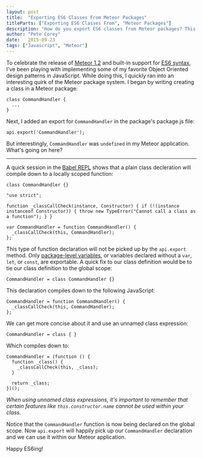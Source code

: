 ```yaml
---
layout: post
title:  "Exporting ES6 Classes From Meteor Packages"
titleParts: ["Exporting ES6 Classes From", "Meteor Packages"]
description: "How do you export ES6 classes from Meteor packages? This articles dives into the topic."
author: "Pete Corey"
date:   2015-09-23
tags: ["Javascript", "Meteor"]
---
```


To celebrate the release of [Meteor 1.2](http://info.meteor.com/blog/announcing-meteor-1.2) and built-in support for [ES6 syntax](https://babeljs.io/), I've been playing with implementing some of my favorite Object Oriented design patterns in JavaScript. While doing this, I quickly ran into an interesting quirk of the Meteor package system. I began by writing creating a class in a Meteor package:

<pre class="language-javascript"><code class="language-javascript">class CommandHandler {
  ...
}
</code></pre>

Next, I added an export for <code class="language-javascript">CommandHandler</code> in the package's package.js file:

<pre class="language-javascript"><code class="language-javascript">api.export('CommandHandler');
</code></pre>

But interestingly, <code class="language-javascript">CommandHandler</code> was <code class="language-javascript">undefined</code> in my Meteor application. What's going on here?

<hr/>

A quick session in the [Babel REPL](https://babeljs.io/repl/) shows that a plain class decleration will compile down to a locally scoped function:

<pre class="language-javascript"><code class="language-javascript">class CommandHandler {}
</code></pre>

<pre class="language-javascript"><code class="language-javascript">"use strict";

function _classCallCheck(instance, Constructor) { if (!(instance instanceof Constructor)) { throw new TypeError("Cannot call a class as a function"); } }

var CommandHandler = function CommandHandler() {
  _classCallCheck(this, CommandHandler);
};
</code></pre>

This type of function declaration will not be picked up by the <code class="language-javascript">api.export</code> method. Only [package-level variables](http://docs.meteor.com/#/full/pack_export), or variables declared without a <code class="language-javascript">var</code>, <code class="language-javascript">let</code>, or <code class="language-javascript">const</code>, are exportable. A quick fix to our class definition would be to tie our class definition to the global scope:

<pre class="language-javascript"><code class="language-javascript">CommandHandler = class CommandHandler {}
</code></pre>

This declaration compiles down to the following JavaScript:

<pre class="language-javascript"><code class="language-javascript">CommandHandler = function CommandHandler() {
  _classCallCheck(this, CommandHandler);
};
</code></pre>

We can get more concise about it and use an unnamed class expression:

<pre class="language-javascript"><code class="language-javascript">CommandHandler = class { }
</code></pre>

Which compiles down to:

<pre class="language-javascript"><code class="language-javascript">CommandHandler = (function () {
  function _class() {
    _classCallCheck(this, _class);
  }

  return _class;
})();
</code></pre>

_When using unnamed class expressions, it's important to remember that certain features like <code class="language-javascript">this.constructor.name</code> cannot be used within your class._

Notice that the <code class="language-javascript">CommandHandler</code> function is now being declared on the global scope. Now <code class="language-javascript">api.export</code> will happily pick up our <code class="language-javascript">CommandHandler</code> declaration and we can use it within our Meteor application.

Happy ES6ing!
